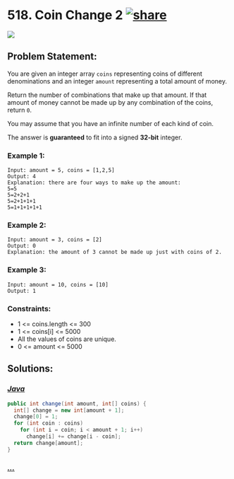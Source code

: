 # 518. Coin Change 2 [![share]](https://leetcode.com/problems/coin-change-2)

![][medium]

## Problem Statement:

You are given an integer array `coins` representing coins of different denominations and an integer `amount` representing a total amount of money.

Return the number of combinations that make up that amount. If that amount of money cannot be made up by any combination of the coins, return `0`.

You may assume that you have an infinite number of each kind of coin.

The answer is **guaranteed** to fit into a signed **32-bit** integer.

### Example 1:

```
Input: amount = 5, coins = [1,2,5]
Output: 4
Explanation: there are four ways to make up the amount:
5=5
5=2+2+1
5=2+1+1+1
5=1+1+1+1+1
```

### Example 2:

```
Input: amount = 3, coins = [2]
Output: 0
Explanation: the amount of 3 cannot be made up just with coins of 2.
```

### Example 3:

```
Input: amount = 10, coins = [10]
Output: 1
```

### Constraints:

- 1 <= coins.length <= 300
- 1 <= coins[i] <= 5000
- All the values of coins are unique.
- 0 <= amount <= 5000

## Solutions:

### [_Java_](./CoinChange2.java)

```java
public int change(int amount, int[] coins) {
  int[] change = new int[amount + 1];
  change[0] = 1;
  for (int coin : coins)
    for (int i = coin; i < amount + 1; i++)
      change[i] += change[i - coin];
  return change[amount];
}
```

### [_..._]()

```

```

<!----------------------------------{ link }--------------------------------->

[share]: https://img.icons8.com/external-anggara-blue-anggara-putra/20/000000/external-share-user-interface-basic-anggara-blue-anggara-putra-2.png
[medium]: https://img.shields.io/badge/Difficulty-Medium-green.svg
